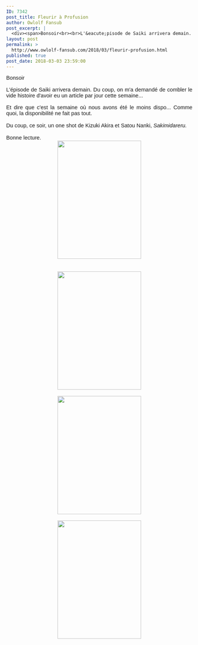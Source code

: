 ```yaml
---
ID: 7342
post_title: Fleurir à Profusion
author: Owlolf Fansub
post_excerpt: |
  <div><span>Bonsoir<br><br>L'&eacute;pisode de Saiki arrivera demain. Du coup, on m'a demand&eacute; de combler le vide histoire d'avoir eu un article par jour cette semaine...</span></div><div><span><br>Et dire que c'est la semaine o&ugrave; nous avons &eacute;t&eacute; le moins dispo... Comme quoi, la disponibilit&eacute; ne fait pas tout.</span></div><div><br></div><div><span>Du coup, ce soir, un one shot de Kizuki Akira et Satou Nanki, <i>Sakimidareru.</i></span></div><div><br></div><div><span>Bonne lecture.&nbsp;</span></div><div><span><i> </i></span><a href="https://2.bp.blogspot.com/-aYrRUw4YraI/WpsaFTkI-VI/AAAAAAAABxM/0sIMnuqa1lcSbgEdjbkC0nRT91zR3HqVgCLcBGAs/s1600/00210.png"><img border="0" height="320" src="https://2.bp.blogspot.com/-aYrRUw4YraI/WpsaFTkI-VI/AAAAAAAABxM/0sIMnuqa1lcSbgEdjbkC0nRT91zR3HqVgCLcBGAs/s320/00210.png" width="226"></a></div><br><a name="more"></a><br><div><a href="https://2.bp.blogspot.com/-xPc6PVlDrSM/WpsaKbbu94I/AAAAAAAABxQ/wCvEtjpvHjc0FzYq3cGJksf8rPYMtdKrACLcBGAs/s1600/00211.png"><img border="0" height="320" src="https://2.bp.blogspot.com/-xPc6PVlDrSM/WpsaKbbu94I/AAAAAAAABxQ/wCvEtjpvHjc0FzYq3cGJksf8rPYMtdKrACLcBGAs/s320/00211.png" width="226"></a></div><br><div><a href="https://2.bp.blogspot.com/-FxUNhrJ8RZ0/WpsaN_sCx1I/AAAAAAAABxU/0_VoxP3xKG0HiSaEAnRxLH8T5MWx2YgSwCLcBGAs/s1600/00212.png"><img border="0" height="320" src="https://2.bp.blogspot.com/-FxUNhrJ8RZ0/WpsaN_sCx1I/AAAAAAAABxU/0_VoxP3xKG0HiSaEAnRxLH8T5MWx2YgSwCLcBGAs/s320/00212.png" width="226"></a></div><br><div><a href="https://2.bp.blogspot.com/-pQcmSxMgJu8/WpsaS3Bq9cI/AAAAAAAABxY/4eJAWj8Iwl0mYSu9pjWxmLjLX6gEWsi9gCLcBGAs/s1600/00213.png"><img border="0" height="320" src="https://2.bp.blogspot.com/-pQcmSxMgJu8/WpsaS3Bq9cI/AAAAAAAABxY/4eJAWj8Iwl0mYSu9pjWxmLjLX6gEWsi9gCLcBGAs/s320/00213.png" width="226"></a></div><span><i> </i><br></span>
layout: post
permalink: >
  http://www.owlolf-fansub.com/2018/03/fleurir-profusion.html
published: true
post_date: 2018-03-03 23:59:00
---
```

<div style="text-align: justify;"><span style="font-family: &quot;arial&quot; , &quot;helvetica&quot; , sans-serif; font-size: 11pt;">Bonsoir<br /><br />L'épisode de Saiki arrivera demain. Du coup, on m'a demandé de combler le vide histoire d'avoir eu un article par jour cette semaine...</span></div><div style="text-align: justify;"><span style="font-family: &quot;arial&quot; , &quot;helvetica&quot; , sans-serif; font-size: 11pt;"><br />Et dire que c'est la semaine où nous avons été le moins dispo... Comme quoi, la disponibilité ne fait pas tout.</span></div><div style="text-align: justify;"><br /></div><div style="text-align: justify;"><span style="font-family: &quot;arial&quot; , &quot;helvetica&quot; , sans-serif; font-size: 11pt;">Du coup, ce soir, un one shot de Kizuki Akira et Satou Nanki, <i>Sakimidareru.</i></span></div><div style="text-align: justify;"><br /></div><div style="text-align: justify;"><span style="font-family: &quot;arial&quot; , &quot;helvetica&quot; , sans-serif; font-size: 11pt;">Bonne lecture.&nbsp;</span></div><div class="separator" style="clear: both; text-align: center;"><span style="font-family: &quot;arial&quot; , &quot;helvetica&quot; , sans-serif; font-size: 11pt;"><i> </i></span><a href="https://2.bp.blogspot.com/-aYrRUw4YraI/WpsaFTkI-VI/AAAAAAAABxM/0sIMnuqa1lcSbgEdjbkC0nRT91zR3HqVgCLcBGAs/s1600/00210.png" imageanchor="1" style="margin-left: 1em; margin-right: 1em;"><img border="0" data-original-height="1600" data-original-width="1134" height="320" src="https://united-subs.dearclouds.com/wp-content/uploads/2018/05/83ef1c47094f86f4bf67b697122ceb38.jpg" width="226" /></a></div><br /><a name='more'></a><br /><div class="separator" style="clear: both; text-align: center;"><a href="https://2.bp.blogspot.com/-xPc6PVlDrSM/WpsaKbbu94I/AAAAAAAABxQ/wCvEtjpvHjc0FzYq3cGJksf8rPYMtdKrACLcBGAs/s1600/00211.png" imageanchor="1" style="margin-left: 1em; margin-right: 1em;"><img border="0" data-original-height="1600" data-original-width="1134" height="320" src="https://2.bp.blogspot.com/-xPc6PVlDrSM/WpsaKbbu94I/AAAAAAAABxQ/wCvEtjpvHjc0FzYq3cGJksf8rPYMtdKrACLcBGAs/s320/00211.png" width="226" /></a></div><br /><div class="separator" style="clear: both; text-align: center;"><a href="https://2.bp.blogspot.com/-FxUNhrJ8RZ0/WpsaN_sCx1I/AAAAAAAABxU/0_VoxP3xKG0HiSaEAnRxLH8T5MWx2YgSwCLcBGAs/s1600/00212.png" imageanchor="1" style="margin-left: 1em; margin-right: 1em;"><img border="0" data-original-height="1600" data-original-width="1134" height="320" src="https://2.bp.blogspot.com/-FxUNhrJ8RZ0/WpsaN_sCx1I/AAAAAAAABxU/0_VoxP3xKG0HiSaEAnRxLH8T5MWx2YgSwCLcBGAs/s320/00212.png" width="226" /></a></div><br /><div class="separator" style="clear: both; text-align: center;"><a href="https://2.bp.blogspot.com/-pQcmSxMgJu8/WpsaS3Bq9cI/AAAAAAAABxY/4eJAWj8Iwl0mYSu9pjWxmLjLX6gEWsi9gCLcBGAs/s1600/00213.png" imageanchor="1" style="margin-left: 1em; margin-right: 1em;"><img border="0" data-original-height="1600" data-original-width="1134" height="320" src="https://2.bp.blogspot.com/-pQcmSxMgJu8/WpsaS3Bq9cI/AAAAAAAABxY/4eJAWj8Iwl0mYSu9pjWxmLjLX6gEWsi9gCLcBGAs/s320/00213.png" width="226" /></a></div><span style="font-family: &quot;arial&quot; , &quot;helvetica&quot; , sans-serif; font-size: 11pt;"><i> </i><br /></span>